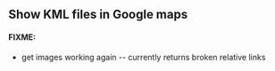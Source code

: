 ## Show KML files in Google maps

#### FIXME:
* get images working again -- currently returns broken relative links

